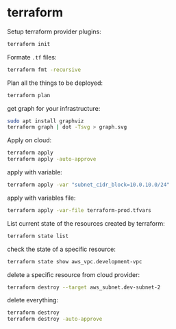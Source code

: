 # terraform

Setup terraform provider plugins:
```bash
terraform init
```

Formate `.tf` files:
```bash
terraform fmt -recursive
```

Plan all the things to be deployed:
```bash
terraform plan
```

get graph for your infrastructure:
```bash
sudo apt install graphviz
terraform graph | dot -Tsvg > graph.svg
```

Apply on cloud:
```bash
terraform apply
terraform apply -auto-approve
```

apply with variable:
```bash
terraform apply -var "subnet_cidr_block=10.0.10.0/24"
```

apply with variables file:
```bash
terraform apply -var-file terraform-prod.tfvars
```

List current state of the resources created by terraform:
```bash
terraform state list
```

check the state of a specific resource:
```bash
terraform state show aws_vpc.development-vpc
```

delete a specific resource from cloud provider: 
```bash
terraform destroy --target aws_subnet.dev-subnet-2
```

delete everything:
```bash
terraform destroy
terraform destroy -auto-approve
```

